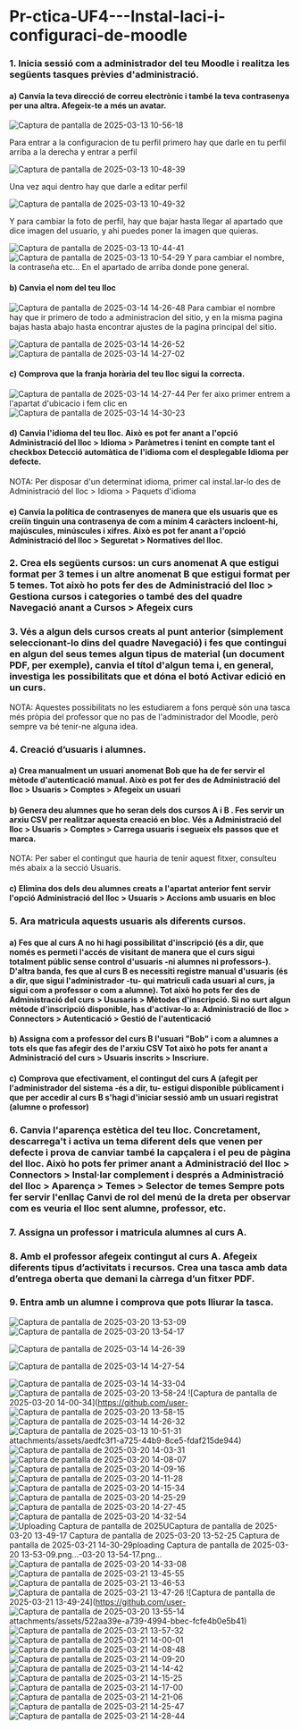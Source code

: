 # Pr-ctica-UF4---Instal-laci-i-configuraci-de-moodle

### 1. Inicia sessió com a administrador del teu Moodle i realitza les següents tasques prèvies d'administració.

#### a) Canvia la teva direcció de correu electrònic i també la teva contrasenya per una altra. Afegeix-te a més un avatar. 

![Captura de pantalla de 2025-03-13 10-56-18](https://github.com/user-attachments/assets/21573a02-59c1-4125-b02d-c290129e6acd)

Para entrar a la configuracion de tu perfil primero hay que darle en tu perfil arriba a la derecha y entrar a perfil


![Captura de pantalla de 2025-03-13 10-48-39](https://github.com/user-attachments/assets/5bd513d0-3efe-419b-b705-72fdd85091e3)

Una vez aqui dentro hay que darle a editar perfil


![Captura de pantalla de 2025-03-13 10-49-32](https://github.com/user-attachments/assets/e381697e-ee63-4836-a844-4572911f64f1)

Y para cambiar la foto de perfil, hay que bajar hasta llegar al apartado que dice imagen del usuario, y ahi puedes poner la imagen que quieras.


![Captura de pantalla de 2025-03-13 10-44-41](https://github.com/user-attachments/assets/a0bbaad5-5f22-4401-9cad-5ff88bbcbe4a)
![Captura de pantalla de 2025-03-13 10-54-29](https://github.com/user-attachments/assets/80fc6bee-3f2c-4649-87a2-08bea5054398)
Y para cambiar el nombre, la contraseña etc... En el apartado de arriba donde pone general.

#### b) Canvia el nom del teu lloc 




![Captura de pantalla de 2025-03-14 14-26-48](https://github.com/user-attachments/assets/7861193c-1b80-492c-a096-70099648d42c)
Para cambiar el nombre hay que ir primero de todo a administracion del sitio, y en la misma pagina bajas hasta abajo hasta encontrar ajustes de la pagina principal del sitio.


![Captura de pantalla de 2025-03-14 14-26-52](https://github.com/user-attachments/assets/3b6cf80d-0750-4a18-afde-811bfb975054)
![Captura de pantalla de 2025-03-14 14-27-02](https://github.com/user-attachments/assets/bca77c4b-abeb-4fa1-aa18-b702d583fb5b)
#### c) Comprova que la franja horària del teu lloc sigui la correcta.
![Captura de pantalla de 2025-03-14 14-27-44](https://github.com/user-attachments/assets/46287cb4-94ec-4241-aa34-b3af78cc32cd)
Per fer aixo primer entrem a l'apartat d'ubicacio i fem clic en 
![Captura de pantalla de 2025-03-14 14-30-23](https://github.com/user-attachments/assets/95cec2fa-7597-413d-9324-9d3a6cdbf2de)



#### d) Canvia l'idioma del teu lloc. Això es pot fer anant a l'opció Administració del lloc > Idioma > Paràmetres i tenint en compte tant el checkbox Detecció automàtica de l'idioma com el desplegable Idioma per defecte.

NOTA: Per disposar d'un determinat idioma, primer cal instal.lar-lo des de Administració del lloc > Idioma > Paquets d'idioma

#### e) Canvia la política de contrasenyes de manera que els usuaris que es creiïn tinguin una contrasenya de com a mínim 4 caràcters incloent-hi, majúscules, minúscules i xifres. Això es pot fer anant a l'opció Administració del lloc > Seguretat > Normatives del lloc.

### 2. Crea els següents cursos: un curs anomenat A que estigui format per 3 temes i un altre anomenat B que estigui format per 5 temes. Tot això ho pots fer des de Administració del lloc > Gestiona cursos i categories o també des del quadre Navegació anant a Cursos > Afegeix curs

### 3. Vés a algun dels cursos creats al punt anterior (simplement seleccionant-lo dins del quadre Navegació) i fes que contingui en algun del seus temes algun tipus de material (un document PDF, per exemple), canvia el títol d'algun tema i, en general, investiga les possibilitats que et dóna el botó Activar edició en un curs.

NOTA: Aquestes possibilitats no les estudiarem a fons perquè són una tasca més pròpia del professor que no pas de l'administrador del Moodle, però sempre va bé tenir-ne alguna idea.

### 4. Creació d’usuaris i alumnes.

#### a) Crea manualment un usuari anomenat Bob que ha de fer servir el mètode d'autenticació manual. Això es pot fer des de Administració del lloc > Usuaris > Comptes > Afegeix un usuari

#### b) Genera deu alumnes que ho seran dels dos cursos A i B . Fes servir un arxiu CSV per realitzar aquesta creació en bloc. Vés a Administració del lloc > Usuaris > Comptes > Carrega usuaris i segueix els passos que et marca.

NOTA: Per saber el contingut que hauria de tenir aquest fitxer, consulteu més abaix a la secció Usuaris.

#### c) Elimina dos dels deu alumnes creats a l'apartat anterior fent servir l'opció Administració del lloc > Usuaris > Accions amb usuaris en bloc

### 5. Ara matricula aquests usuaris als diferents cursos.

#### a) Fes que al curs A no hi hagi possibilitat d'inscripció (és a dir, que només es permeti l'accés de visitant de manera que el curs sigui totalment públic sense control d'usuaris -ni alumnes ni professors-). D'altra banda, fes que al curs B es necessiti registre manual d'usuaris (és a dir, que sigui l'administrador -tu- qui matriculi cada usuari al curs, ja sigui com a professor o com a alumne). Tot això ho pots fer des de Administració del curs > Ususaris > Mètodes d'inscripció. Si no surt algun mètode d'inscripció disponible, has d'activar-lo a: Administració de lloc > Connectors > Autenticació > Gestió de l'autenticació

#### b) Assigna com a professor del curs B l'usuari "Bob" i com a alumnes a tots els que fas afegir des de l'arxiu CSV Tot això ho pots fer anant a Administració del curs > Usuaris inscrits > Inscriure.

#### c) Comprova que efectivament, el contingut del curs A (afegit per l'administrador del sistema -és a dir, tu- estigui disponible públicament i que per accedir al curs B s'hagi d'iniciar sessió amb un usuari registrat (alumne o professor)

### 6. Canvia l'aparença estètica del teu lloc. Concretament, descarrega't i activa un tema diferent dels que venen per defecte i prova de canviar també la capçalera i el peu de pàgina del lloc. Això ho pots fer primer anant a Administració del lloc > Connectors > Instal·lar complement i després a Administració del lloc > Aparença > Temes > Selector de temes Sempre pots fer servir l'enllaç Canvi de rol del menú de la dreta per observar com es veuria el lloc sent alumne, professor, etc.

### 7. Assigna un professor i matricula alumnes al curs A.

### 8. Amb el professor afegeix contingut al curs A. Afegeix diferents tipus d’activitats i recursos. Crea una tasca amb data d’entrega oberta que demani la càrrega d’un fitxer PDF.

### 9. Entra amb un alumne i comprova que pots lliurar la tasca.
![Captura de pantalla de 2025-03-20 13-53-09](https://github.com/user-attachments/assets/107cea47-09fd-4c17-a74c-5ba61cfb3fb5)
![Captura de pantalla de 2025-03-20 13-54-17](https://github.com/user-attachments/assets/444ecc44-e89c-4e1c-9e3f-1eaa8a6dfe25)

![Captura de pantalla de 2025-03-14 14-26-39](https://github.com/user-attachments/assets/a1126660-5971-470d-8697-729b26d295a2)

![Captura de pantalla de 2025-03-14 14-27-54](https://github.com/user-attachments/assets/b1f03378-36a6-4765-8f9e-20001788474b)

![Captura de pantalla de 2025-03-14 14-33-04](https://github.com/user-attachments/assets/aaac356c-969d-43ab-b0c0-044c88653434)
![Captura de pantalla de 2025-03-20 13-58-24](https://github.com/user-attachments/assets/60c6bd2d-e840-41bf-96df-2cf78cc40499)
![Captura de pantalla de 2025-03-20 14-00-34](https://github.com/user-
![Captura de pantalla de 2025-03-20 13-58-15](https://github.com/user-attachments/assets/301ac9ef-d3d2-4b00-b0a9-49adc6060342)
![Captura de pantalla de 2025-03-14 14-26-32](https://github.com/user-attachments/assets/a1073fdf-6ba9-4757-a1df-72be810252a1)
![Captura de pantalla de 2025-03-13 10-51-31](https://github.com/user-attachments/assets/229b61bb-b854-4166-abc4-c344f13c69e9)
attachments/assets/aedfc3f1-a725-44b9-8ce5-fdaf215de944)
![Captura de pantalla de 2025-03-20 14-03-31](https://github.com/user-attachments/assets/6c33699e-d4ab-484f-ad7b-eb52b6cec339)
![Captura de pantalla de 2025-03-20 14-08-07](https://github.com/user-attachments/assets/3182e99f-dd93-4124-9c6c-20dcacb47dc9)
![Captura de pantalla de 2025-03-20 14-09-16](https://github.com/user-attachments/assets/d123f0d4-607d-4ff8-8f5f-1c9468cec122)
![Captura de pantalla de 2025-03-20 14-11-28](https://github.com/user-attachments/assets/7cb2fcc2-f035-47f2-8b49-9b53081bae3c)
![Captura de pantalla de 2025-03-20 14-15-34](https://github.com/user-attachments/assets/be4312f4-5660-49db-8d50-5a0dad9b071e)
![Captura de pantalla de 2025-03-20 14-25-29](https://github.com/user-attachments/assets/a5975b21-12a2-4be8-a9e4-a2ce3d9457a9)
![Captura de pantalla de 2025-03-20 14-27-45](https://github.com/user-attachments/assets/c4a4eec7-0a53-4209-beaa-799d83bc9668)
![Captura de pantalla de 2025-03-20 14-32-54](https://github.com/user-attachments/assets/f9f0e525-c157-43ca-affc-5fd38c41e060)
![Uploading Captura de pantalla de 2025![U![Captura de pantalla de 2025-03-20 13-49-17](https://github.com/user-attachments/assets/3ac05690-e3aa-429d-971d-799143a16476)
![Captura de pantalla de 2025-03-20 13-52-25](https://github.com/user-attachments/assets/c15e7b56-d758-410a-9337-5fef13f92c9d)
![Captura de pantalla de 2025-03-21 14-30-29](https://github.com/user-attachments/assets/cc8a8744-521b-491c-ae48-65be503ba85d)ploading Captura de pantalla de 2025-03-20 13-53-09.png…]()-03-20 13-54-17.png…]()
![Captura de pantalla de 2025-03-20 14-33-08](https://github.com/user-attachments/assets/c8d4deae-aed4-4e16-ae91-24d16b13505c)
![Captura de pantalla de 2025-03-21 13-45-55](https://github.com/user-attachments/assets/a0eee0b0-20ba-4a64-9660-dec415ff592e)
![Captura de pantalla de 2025-03-21 13-46-53](https://github.com/user-attachments/assets/186c9783-93bf-4b24-9170-3effcc07785f)
![Captura de pantalla de 2025-03-21 13-47-26](https://github.com/user-attachments/assets/c4ab1a64-0350-4bd9-aac4-0dab1ac7845d)
![Captura de pantalla de 2025-03-21 13-49-24](https://github.com/user-
![Captura de pantalla de 2025-03-20 13-55-14](https://github.com/user-attachments/assets/0dec5d67-85e5-47a3-bfe8-91b794c56eba)
attachments/assets/522aa39e-a739-4994-bbec-fcfe4b0e5b41)
![Captura de pantalla de 2025-03-21 13-57-32](https://github.com/user-attachments/assets/7ac089a6-f820-4b48-a6ba-43aa1a8fa700)
![Captura de pantalla de 2025-03-21 14-00-01](https://github.com/user-attachments/assets/252f7c1f-d3e6-4548-b9f9-26b447fcf05c)
![Captura de pantalla de 2025-03-21 14-08-48](https://github.com/user-attachments/assets/63f97b7e-68c4-44df-a7e4-a24d2efd3868)
![Captura de pantalla de 2025-03-21 14-09-20](https://github.com/user-attachments/assets/01e1a721-2384-4458-83d7-b70719bf9a75)
![Captura de pantalla de 2025-03-21 14-14-42](https://github.com/user-attachments/assets/0fcc9f8f-9d3f-442a-955a-bd1a1096d1f5)
![Captura de pantalla de 2025-03-21 14-15-25](https://github.com/user-attachments/assets/2415ec21-68b8-4504-85ca-2cd88f42a549)
![Captura de pantalla de 2025-03-21 14-17-00](https://github.com/user-attachments/assets/a0a42d84-b6da-40d7-b12a-0c031d651faa)
![Captura de pantalla de 2025-03-21 14-21-06](https://github.com/user-attachments/assets/aae6c53f-3426-4173-8f5f-6c7595cbf057)
![Captura de pantalla de 2025-03-21 14-25-47](https://github.com/user-attachments/assets/f6472283-fcd7-4aab-8c00-2bdbdac35e05)
![Captura de pantalla de 2025-03-21 14-28-44](https://github.com/user-attachments/assets/204485a7-c6bc-4a9b-afea-a367fdac8718)
